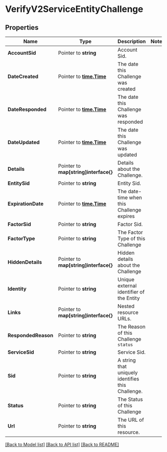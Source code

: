 # VerifyV2ServiceEntityChallenge

## Properties
Name | Type | Description | Notes
------------ | ------------- | ------------- | -------------
**AccountSid** | Pointer to **string** | Account Sid. |
**DateCreated** | Pointer to [**time.Time**](time.Time.md) | The date this Challenge was created |
**DateResponded** | Pointer to [**time.Time**](time.Time.md) | The date this Challenge was responded |
**DateUpdated** | Pointer to [**time.Time**](time.Time.md) | The date this Challenge was updated |
**Details** | Pointer to **map[string]interface{}** | Details about the Challenge. |
**EntitySid** | Pointer to **string** | Entity Sid. |
**ExpirationDate** | Pointer to [**time.Time**](time.Time.md) | The date-time when this Challenge expires |
**FactorSid** | Pointer to **string** | Factor Sid. |
**FactorType** | Pointer to **string** | The Factor Type of this Challenge |
**HiddenDetails** | Pointer to **map[string]interface{}** | Hidden details about the Challenge |
**Identity** | Pointer to **string** | Unique external identifier of the Entity |
**Links** | Pointer to **map[string]interface{}** | Nested resource URLs. |
**RespondedReason** | Pointer to **string** | The Reason of this Challenge `status` |
**ServiceSid** | Pointer to **string** | Service Sid. |
**Sid** | Pointer to **string** | A string that uniquely identifies this Challenge. |
**Status** | Pointer to **string** | The Status of this Challenge |
**Url** | Pointer to **string** | The URL of this resource. |

[[Back to Model list]](../README.md#documentation-for-models) [[Back to API list]](../README.md#documentation-for-api-endpoints) [[Back to README]](../README.md)


